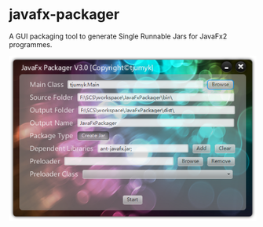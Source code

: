 javafx-packager
===============

A GUI packaging tool to generate Single Runnable Jars for JavaFx2 programmes.

![screenshot](https://github.com/tjumyk/javafx-packager/raw/master/dist/screenshot.png)

